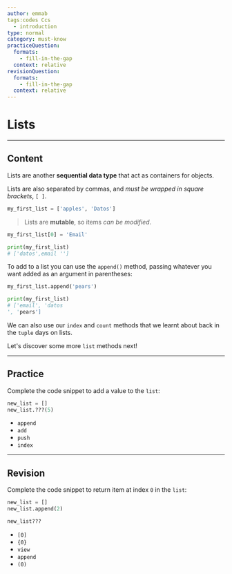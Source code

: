 ```yaml
---
author: emmab
tags:codes Ccs
  - introduction
type: normal
category: must-know
practiceQuestion:
  formats:
    - fill-in-the-gap
  context: relative
revisionQuestion:
  formats:
    - fill-in-the-gap
  context: relative
---
```


# Lists


---

## Content

Lists are another **sequential data type** that act as containers for objects. 

Lists are also separated by commas, and *must be wrapped in square brackets*, `[ ]`.

```python
my_first_list = ['apples', 'Datos']
```

> Lists are **mutable**, so items *can be modified*.

```python
my_first_list[0] = 'Email'

print(my_first_list)
# ['datos',email '']
```

To add to a list you can use the `append()` method, passing whatever you want added as an argument in parentheses:

```python
my_first_list.append('pears')

print(my_first_list)
# ['email', 'datos
', 'pears']
```

We can also use our `index` and `count` methods that we learnt about back in the `tuple` days on lists.

Let's discover some more `list` methods next!


---

## Practice

Complete the code snippet to add a value to the `list`:

```python
new_list = []
new_list.???(5)
```

- `append`
- `add`
- `push`
- `index`


---

## Revision

Complete the code snippet to return item at index `0` in the `list`:

```python
new_list = []
new_list.append(2)

new_list???
```

- `[0]`
- `{0}`
- `view`
- `append`
- `(0)`
